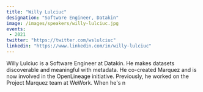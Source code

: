 ```yaml
---
title: "Willy Lulciuc"
designation: "Software Engineer, Datakin"
image: /images/speakers/willy-lulciuc.jpg
events:
 - 2021
twitter: "https://twitter.com/wslulciuc"
linkedin: "https://www.linkedin.com/in/willy-lulciuc"
---
```


Willy Lulciuc is a Software Engineer at Datakin. He makes datasets discoverable and meaningful with metadata. He co-created Marquez and is now involved in the OpenLineage initiative. Previously, he worked on the Project Marquez team at WeWork. When he's n